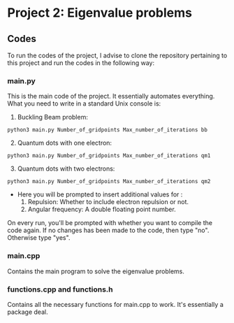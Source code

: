 # Project 2: Eigenvalue problems



## Codes
To run the codes of the project, I advise to clone the repository pertaining to this project and run the codes in the following way:

### main.py
This is the main code of the project. It essentially automates everything. What you need to write in a standard Unix console is:

1. Buckling Beam problem:

```console
python3 main.py Number_of_gridpoints Max_number_of_iterations bb
```

2. Quantum dots with one electron:

```console
python3 main.py Number_of_gridpoints Max_number_of_iterations qm1
```

3. Quantum dots with two electrons:

```console
python3 main.py Number_of_gridpoints Max_number_of_iterations qm2
```

  * Here you will be prompted to insert additional values for :
    1. Repulsion: Whether to include electron repulsion or not.
    2. Angular frequency: A double floating point number.

On every run, you'll be prompted with whether you want to compile the code again. If no changes has been made to the code, then type "no". Otherwise type "yes".

### main.cpp
Contains the main program to solve the eigenvalue problems.

### functions.cpp and functions.h
Contains all the necessary functions for main.cpp to work. It's essentially a package deal.
